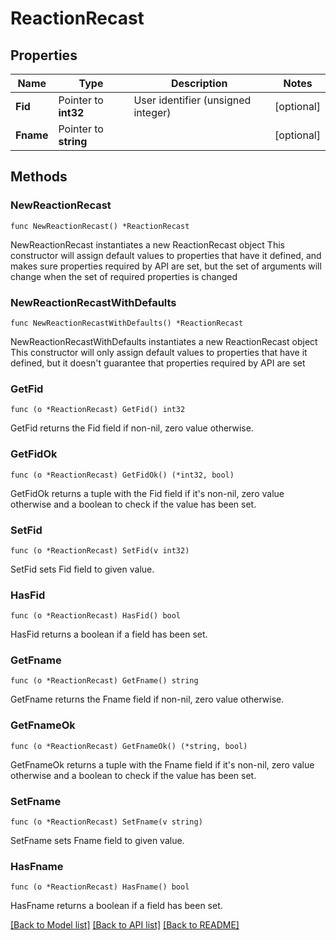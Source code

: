 # ReactionRecast

## Properties

Name | Type | Description | Notes
------------ | ------------- | ------------- | -------------
**Fid** | Pointer to **int32** | User identifier (unsigned integer) | [optional] 
**Fname** | Pointer to **string** |  | [optional] 

## Methods

### NewReactionRecast

`func NewReactionRecast() *ReactionRecast`

NewReactionRecast instantiates a new ReactionRecast object
This constructor will assign default values to properties that have it defined,
and makes sure properties required by API are set, but the set of arguments
will change when the set of required properties is changed

### NewReactionRecastWithDefaults

`func NewReactionRecastWithDefaults() *ReactionRecast`

NewReactionRecastWithDefaults instantiates a new ReactionRecast object
This constructor will only assign default values to properties that have it defined,
but it doesn't guarantee that properties required by API are set

### GetFid

`func (o *ReactionRecast) GetFid() int32`

GetFid returns the Fid field if non-nil, zero value otherwise.

### GetFidOk

`func (o *ReactionRecast) GetFidOk() (*int32, bool)`

GetFidOk returns a tuple with the Fid field if it's non-nil, zero value otherwise
and a boolean to check if the value has been set.

### SetFid

`func (o *ReactionRecast) SetFid(v int32)`

SetFid sets Fid field to given value.

### HasFid

`func (o *ReactionRecast) HasFid() bool`

HasFid returns a boolean if a field has been set.

### GetFname

`func (o *ReactionRecast) GetFname() string`

GetFname returns the Fname field if non-nil, zero value otherwise.

### GetFnameOk

`func (o *ReactionRecast) GetFnameOk() (*string, bool)`

GetFnameOk returns a tuple with the Fname field if it's non-nil, zero value otherwise
and a boolean to check if the value has been set.

### SetFname

`func (o *ReactionRecast) SetFname(v string)`

SetFname sets Fname field to given value.

### HasFname

`func (o *ReactionRecast) HasFname() bool`

HasFname returns a boolean if a field has been set.


[[Back to Model list]](../README.md#documentation-for-models) [[Back to API list]](../README.md#documentation-for-api-endpoints) [[Back to README]](../README.md)


